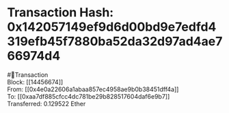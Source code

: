 
Transaction Hash: 0x142057149ef9d6d00bd9e7edfd4319efb45f7880ba52da32d97ad4ae766974d4
====================================================================================
  
#💸Transaction  
Block: [[14456674]]  
From: [[0x4e0a22606a1abaa857ec4958ae9b0b38451dff4a]]  
To: [[0xaa7df885cfcc4dc781be29b828517604daf6e9b7]]  
Transferred: 0.129522 Ether